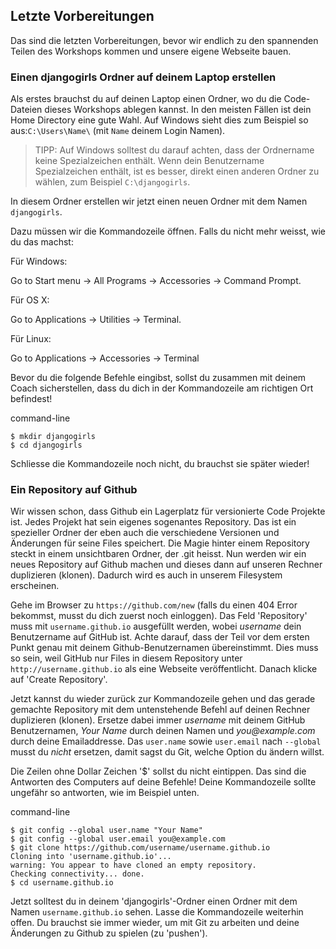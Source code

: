 ## Letzte Vorbereitungen
Das sind die letzten Vorbereitungen, bevor wir endlich zu den spannenden Teilen des Workshops kommen und unsere eigene Webseite bauen.

### Einen djangogirls Ordner auf deinem Laptop erstellen

Als erstes brauchst du auf deinen Laptop einen Ordner, wo du die Code-Dateien dieses Workshops ablegen kannst. In den meisten Fällen ist dein Home Directory eine gute Wahl. Auf Windows sieht dies zum Beispiel so aus:`C:\Users\Name\` \(mit `Name` deinem Login Namen\).

> TIPP: Auf Windows solltest du darauf achten, dass der Ordnername keine Spezialzeichen enthält. Wenn dein Benutzername Spezialzeichen enthält, ist es besser, direkt einen anderen Ordner zu wählen, zum Beispiel `C:\djangogirls`.

In diesem Ordner erstellen wir jetzt einen neuen Ordner mit dem Namen `djangogirls`.

Dazu müssen wir die Kommandozeile öffnen. Falls du nicht mehr weisst, wie du das machst:

Für Windows:

Go to Start menu → All Programs → Accessories → Command Prompt.

Für OS X:

Go to Applications → Utilities → Terminal.

Für Linux:

Go to Applications → Accessories → Terminal

Bevor du die folgende Befehle eingibst, sollst du zusammen mit deinem Coach sicherstellen, dass du dich in der Kommandozeile am richtigen Ort befindest!

command-line

```
$ mkdir djangogirls
$ cd djangogirls
```

Schliesse die Kommandozeile noch nicht, du brauchst sie später wieder!

### Ein Repository auf Github

Wir wissen schon, dass Github ein Lagerplatz für versionierte Code Projekte ist. Jedes Projekt hat sein eigenes sogenantes Repository. Das ist ein spezieller Ordner der eben auch die verschiedene Versionen und Änderungen für seine Files speichert. Die Magie hinter einem Repository steckt in einem unsichtbaren Ordner, der .git heisst.
Nun werden wir ein neues Repository auf Github machen und dieses dann auf unseren Rechner duplizieren (klonen). Dadurch wird es auch in unserem Filesystem erscheinen. 

Gehe im Browser zu `https://github.com/new` \(falls du einen 404 Error bekommst, musst du dich zuerst noch einloggen\). Das Feld 'Repository' muss mit `username.github.io` ausgefüllt werden, wobei _username_ dein Benutzername auf GitHub ist. Achte darauf, dass der Teil vor dem ersten Punkt genau mit deinem Github-Benutzernamen übereinstimmt. Dies muss so sein, weil GitHub nur Files in diesem Repository unter `http://username.github.io` als eine Webseite veröffentlicht. Danach klicke auf 'Create Repository'.

Jetzt kannst du wieder zurück zur Kommandozeile gehen und das gerade gemachte Repository mit dem untenstehende Befehl auf deinen Rechner duplizieren (klonen). Ersetze dabei immer _username_ mit deinem GitHub Benutzernamen, _Your Name_ durch deinen Namen und _you@example.com_ durch deine Emailaddresse. Das `user.name` sowie `user.email` nach `--global` musst du *nicht* ersetzen, damit sagst du Git, welche Option du ändern willst.

Die Zeilen ohne Dollar Zeichen '$' sollst du nicht eintippen. Das sind die Antworten des Computers auf deine Befehle!
Deine Kommandozeile sollte ungefähr so antworten, wie im Beispiel unten.

command-line

```
$ git config --global user.name "Your Name"
$ git config --global user.email you@example.com
$ git clone https://github.com/username/username.github.io
Cloning into 'username.github.io'...
warning: You appear to have cloned an empty repository.
Checking connectivity... done.
$ cd username.github.io
```

Jetzt solltest du in deinem 'djangogirls'-Ordner einen Ordner mit dem Namen `username.github.io` sehen. Lasse die Kommandozeile weiterhin offen. Du brauchst sie immer wieder, um mit Git zu arbeiten und deine Änderungen zu Github zu spielen (zu 'pushen').

